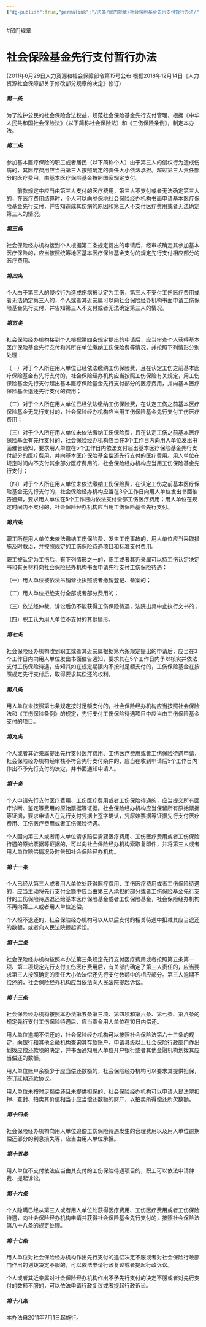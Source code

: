 ```yaml
---
{"dg-publish":true,"permalink":"/法条/部门规章/社会保险基金先行支付暂行办法/"}
---
```



#部门规章 
# 社会保险基金先行支付暂行办法

(2011年6月29日人力资源和社会保障部令第15号公布 根据2018年12月14日《人力资源社会保障部关于修改部分规章的决定》修订)  

##### 第一条

为了维护公民的社会保险合法权益，规范社会保险基金先行支付管理，根据《中华人民共和国社会保险法》（以下简称社会保险法）和《工伤保险条例》，制定本办法。  
  
##### 第二条

参加基本医疗保险的职工或者居民（以下简称个人）由于第三人的侵权行为造成伤病的，其医疗费用应当由第三人按照确定的责任大小依法承担。超过第三人责任部分的医疗费用，由基本医疗保险基金按照国家规定支付。  
  
　　前款规定中应当由第三人支付的医疗费用，第三人不支付或者无法确定第三人的，在医疗费用结算时，个人可以向参保地社会保险经办机构书面申请基本医疗保险基金先行支付，并告知造成其伤病的原因和第三人不支付医疗费用或者无法确定第三人的情况。  
  
##### 第三条

社会保险经办机构接到个人根据第二条规定提出的申请后，经审核确定其参加基本医疗保险的，应当按照统筹地区基本医疗保险基金支付的规定先行支付相应部分的医疗费用。  
  
##### 第四条

个人由于第三人的侵权行为造成伤病被认定为工伤，第三人不支付工伤医疗费用或者无法确定第三人的，个人或者其近亲属可以向社会保险经办机构书面申请工伤保险基金先行支付，并告知第三人不支付或者无法确定第三人的情况。  
  
##### 第五条

社会保险经办机构接到个人根据第四条规定提出的申请后，应当审查个人获得基本医疗保险基金先行支付和其所在单位缴纳工伤保险费等情况，并按照下列情形分别处理：  
  
（一）对于个人所在用人单位已经依法缴纳工伤保险费，且在认定工伤之前基本医疗保险基金有先行支付的，社会保险经办机构应当按照工伤保险有关规定，用工伤保险基金先行支付超出基本医疗保险基金先行支付部分的医疗费用，并向基本医疗保险基金退还先行支付的费用；  
  
（二）对于个人所在用人单位已经依法缴纳工伤保险费，在认定工伤之前基本医疗保险基金无先行支付的，社会保险经办机构应当用工伤保险基金先行支付工伤医疗费用；  
  
（三）对于个人所在用人单位未依法缴纳工伤保险费，且在认定工伤之前基本医疗保险基金有先行支付的，社会保险经办机构应当在3个工作日内向用人单位发出书面催告通知，要求用人单位在5个工作日内依法支付超出基本医疗保险基金先行支付部分的医疗费用，并向基本医疗保险基金偿还先行支付的医疗费用。用人单位在规定时间内不支付其余部分医疗费用的，社会保险经办机构应当用工伤保险基金先行支付；  
  
（四）对于个人所在用人单位未依法缴纳工伤保险费，在认定工伤之前基本医疗保险基金无先行支付的，社会保险经办机构应当在3个工作日向用人单位发出书面催告通知，要求用人单位在5个工作日内依法支付全部工伤医疗费用；用人单位在规定时间内不支付的，社会保险经办机构应当用工伤保险基金先行支付。  
  
##### 第六条

职工所在用人单位未依法缴纳工伤保险费，发生工伤事故的，用人单位应当采取措施及时救治，并按照规定的工伤保险待遇项目和标准支付费用。  
  
职工被认定为工伤后，有下列情形之一的，职工或者其近亲属可以持工伤认定决定书和有关材料向社会保险经办机构书面申请先行支付工伤保险待遇：  
  
（一）用人单位被依法吊销营业执照或者撤销登记、备案的；  
  
（二）用人单位拒绝支付全部或者部分费用的；  
  
（三）依法经仲裁、诉讼后仍不能获得工伤保险待遇，法院出具中止执行文书的；  
  
（四）职工认为用人单位不支付的其他情形。  
  
##### 第七条

社会保险经办机构收到职工或者其近亲属根据第六条规定提出的申请后，应当在3个工作日内向用人单位发出书面催告通知，要求其在5个工作日内予以核实并依法支付工伤保险待遇，告知其如在规定期限内不按时足额支付的，工伤保险基金在按照规定先行支付后，取得要求其偿还的权利。  
  
##### 第八条

用人单位未按照第七条规定按时足额支付的，社会保险经办机构应当按照社会保险法和《工伤保险条例》的规定，先行支付工伤保险待遇项目中应当由工伤保险基金支付的项目。  
  
##### 第九条

个人或者其近亲属提出先行支付医疗费用、工伤医疗费用或者工伤保险待遇申请，社会保险经办机构经审核不符合先行支付条件的，应当在收到申请后5个工作日内作出不予先行支付的决定，并书面通知申请人。  
  
##### 第十条

个人申请先行支付医疗费用、工伤医疗费用或者工伤保险待遇的，应当提交所有医疗诊断、鉴定等费用的原始票据等证据。社会保险经办机构应当保留所有原始票据等证据，要求申请人在先行支付凭据上签字确认，凭原始票据等证据先行支付医疗费用、工伤医疗费用或者工伤保险待遇。  
  
个人因向第三人或者用人单位请求赔偿需要医疗费用、工伤医疗费用或者工伤保险待遇的原始票据等证据的，可以向社会保险经办机构索取复印件，并将第三人或者用人单位赔偿情况及时告知社会保险经办机构。
　　  
##### 第十一条

个人已经从第三人或者用人单位处获得医疗费用、工伤医疗费用或者工伤保险待遇的，应当主动将先行支付金额中应当由第三人承担的部分或者工伤保险基金先行支付的工伤保险待遇退还给基本医疗保险基金或者工伤保险基金，社会保险经办机构不再向第三人或者用人单位追偿。  
  
个人拒不退还的，社会保险经办机构可以从以后支付的相关待遇中扣减其应当退还的数额，或者向人民法院提起诉讼。  
  
##### 第十二条

社会保险经办机构按照本办法第三条规定先行支付医疗费用或者按照第五条第一项、第二项规定先行支付工伤医疗费用后，有关部门确定了第三人责任的，应当要求第三人按照确定的责任大小依法偿还先行支付数额中的相应部分。第三人逾期不偿还的，社会保险经办机构应当依法向人民法院提起诉讼。  
  
##### 第十三条

社会保险经办机构按照本办法第五条第三项、第四项和第六条、第七条、第八条的规定先行支付工伤保险待遇后，应当责令用人单位在10日内偿还。  
  
用人单位逾期不偿还的，社会保险经办机构可以按照社会保险法第六十三条的规定，向银行和其他金融机构查询其存款账户，申请县级以上社会保险行政部门作出划拨应偿还款项的决定，并书面通知用人单位开户银行或者其他金融机构划拨其应当偿还的数额。  
  
用人单位账户余额少于应当偿还数额的，社会保险经办机构可以要求其提供担保，签订延期还款协议。  
  
用人单位未按时足额偿还且未提供担保的，社会保险经办机构可以申请人民法院扣押、查封、拍卖其价值相当于应当偿还数额的财产，以拍卖所得偿还所欠数额。  
  
##### 第十四条

社会保险经办机构向用人单位追偿工伤保险待遇发生的合理费用以及用人单位逾期偿还部分的利息损失等，应当由用人单位承担。  
  
##### 第十五条

用人单位不支付依法应当由其支付的工伤保险待遇项目的，职工可以依法申请仲裁、提起诉讼。  
  
##### 第十六条

个人隐瞒已经从第三人或者用人单位处获得医疗费用、工伤医疗费用或者工伤保险待遇，向社会保险经办机构申请并获得社会保险基金先行支付的，按照社会保险法第八十八条的规定处理。  
  
##### 第十七条

用人单位对社会保险经办机构作出先行支付的追偿决定不服或者对社会保险行政部门作出的划拨决定不服的，可以依法申请行政复议或者提起行政诉讼。  
  
个人或者其近亲属对社会保险经办机构作出不予先行支付的决定不服或者对先行支付的数额不服的，可以依法申请行政复议或者提起行政诉讼。  
  
##### 第十八条

本办法自2011年7月1日起施行。